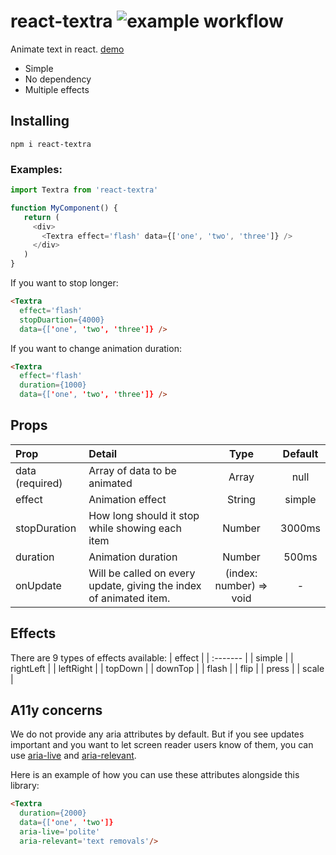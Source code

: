 


# react-textra  ![example workflow](https://github.com/hosein2398/react-textra/actions/workflows/ci.yml/badge.svg)

 Animate text in react. [demo](https://hosein2398.github.io/react-textra/)
- Simple
- No dependency
- Multiple effects
## Installing
```
npm i react-textra
```
### Examples:
```js
import Textra from 'react-textra'

function MyComponent() {
   return (
     <div>
       <Textra effect='flash' data={['one', 'two', 'three']} />
     </div>
   ) 
}
```

If you want to stop longer:
```html
<Textra 
  effect='flash' 
  stopDuartion={4000} 
  data={['one', 'two', 'three']} />
```


If you want to change animation duration:
```html
<Textra 
  effect='flash'
  duration={1000} 
  data={['one', 'two', 'three']} />
```
## Props

| Prop        | Detail           | Type  | Default
| :------------- |:-------------| :-----:| :-----: |
| data (required)      | Array of data to be animated | Array | null
| effect      | Animation effect      |   String | simple
| stopDuration | How long should it stop while showing each item     |    Number | 3000ms
| duration | Animation duration     |    Number | 500ms
| onUpdate | Will be called on every update, giving the index of animated item. | (index: number) => void | -

## Effects
There are 9 types of effects available:
| effect |
| :------- |
| simple |
| rightLeft |
| leftRight |
| topDown |
| downTop |
| flash |
| flip |
| press | 
| scale |

## A11y concerns

We do not provide any aria attributes by default. But if you see updates important and you want to let screen reader users know of them, you can use [aria-live](https://developer.mozilla.org/en-US/docs/Web/Accessibility/ARIA/ARIA_Live_Regions) and [aria-relevant](https://developer.mozilla.org/en-US/docs/Web/Accessibility/ARIA/Attributes/aria-relevant).

Here is an example of how you can use these attributes alongside this library:
```html
<Textra
  duration={2000}
  data={['one', 'two']}
  aria-live='polite'
  aria-relevant='text removals'/>
```
